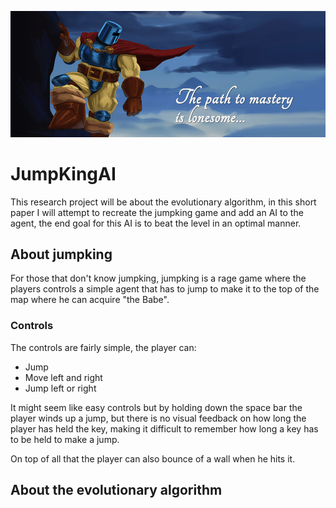 ![jumking banner alt](/jumpking.jpg)

# JumpKingAI

This research project will be about the evolutionary algorithm, in this short paper I will attempt to 
recreate the jumpking game and add an AI to the agent, the end goal for this AI is to beat the level in an
optimal manner.

## About jumpking

For those that don't know jumpking, jumpking is a rage game where the players controls a simple agent that has to
jump to make it to the top of the map where he can acquire "the Babe".

### Controls

The controls are fairly simple, the player can:

- Jump
- Move left and right
- Jump left or right

It might seem like easy controls but by holding down the space bar the player winds up a jump, but there is no
visual feedback on how long the player has held the key, making it difficult to remember how long a key
has to be held to make a jump.

On top of all that the player can also bounce of a wall when he hits it.

## About the evolutionary algorithm
